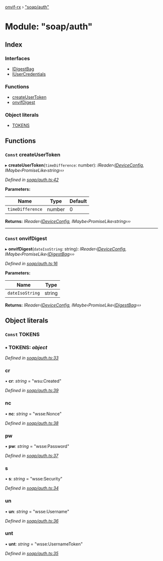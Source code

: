 [onvif-rx](../README.md) › ["soap/auth"](_soap_auth_.md)

# Module: "soap/auth"

## Index

### Interfaces

* [IDigestBag](../interfaces/_soap_auth_.idigestbag.md)
* [IUserCredentials](../interfaces/_soap_auth_.iusercredentials.md)

### Functions

* [createUserToken](_soap_auth_.md#const-createusertoken)
* [onvifDigest](_soap_auth_.md#const-onvifdigest)

### Object literals

* [TOKENS](_soap_auth_.md#const-tokens)

## Functions

### `Const` createUserToken

▸ **createUserToken**(`timeDifference`: number): *IReader‹[IDeviceConfig](../interfaces/_config_interfaces_.ideviceconfig.md), IMaybe‹PromiseLike‹string›››*

*Defined in [soap/auth.ts:42](https://github.com/patrickmichalina/onvif-rx/blob/3e9b152/src/soap/auth.ts#L42)*

**Parameters:**

Name | Type | Default |
------ | ------ | ------ |
`timeDifference` | number | 0 |

**Returns:** *IReader‹[IDeviceConfig](../interfaces/_config_interfaces_.ideviceconfig.md), IMaybe‹PromiseLike‹string›››*

___

### `Const` onvifDigest

▸ **onvifDigest**(`dateIsoString`: string): *IReader‹[IDeviceConfig](../interfaces/_config_interfaces_.ideviceconfig.md), IMaybe‹PromiseLike‹[IDigestBag](../interfaces/_soap_auth_.idigestbag.md)›››*

*Defined in [soap/auth.ts:16](https://github.com/patrickmichalina/onvif-rx/blob/3e9b152/src/soap/auth.ts#L16)*

**Parameters:**

Name | Type |
------ | ------ |
`dateIsoString` | string |

**Returns:** *IReader‹[IDeviceConfig](../interfaces/_config_interfaces_.ideviceconfig.md), IMaybe‹PromiseLike‹[IDigestBag](../interfaces/_soap_auth_.idigestbag.md)›››*

## Object literals

### `Const` TOKENS

### ▪ **TOKENS**: *object*

*Defined in [soap/auth.ts:33](https://github.com/patrickmichalina/onvif-rx/blob/3e9b152/src/soap/auth.ts#L33)*

###  cr

• **cr**: *string* = "wsu:Created"

*Defined in [soap/auth.ts:39](https://github.com/patrickmichalina/onvif-rx/blob/3e9b152/src/soap/auth.ts#L39)*

###  nc

• **nc**: *string* = "wsse:Nonce"

*Defined in [soap/auth.ts:38](https://github.com/patrickmichalina/onvif-rx/blob/3e9b152/src/soap/auth.ts#L38)*

###  pw

• **pw**: *string* = "wsse:Password"

*Defined in [soap/auth.ts:37](https://github.com/patrickmichalina/onvif-rx/blob/3e9b152/src/soap/auth.ts#L37)*

###  s

• **s**: *string* = "wsse:Security"

*Defined in [soap/auth.ts:34](https://github.com/patrickmichalina/onvif-rx/blob/3e9b152/src/soap/auth.ts#L34)*

###  un

• **un**: *string* = "wsse:Username"

*Defined in [soap/auth.ts:36](https://github.com/patrickmichalina/onvif-rx/blob/3e9b152/src/soap/auth.ts#L36)*

###  unt

• **unt**: *string* = "wsse:UsernameToken"

*Defined in [soap/auth.ts:35](https://github.com/patrickmichalina/onvif-rx/blob/3e9b152/src/soap/auth.ts#L35)*
